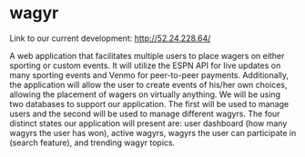 # wagyr
Link to our current development: http://52.24.228.64/

A web application that facilitates multiple users to place wagers on either sporting or
custom events. It will utilize the ESPN API for live updates on many sporting events
and Venmo for peer-to-peer payments. Additionally, the application will allow the user to
create events of his/her own choices, allowing the placement of wagers on virtually
anything. We will be using two databases to support our application. The first will be
used to manage users and the second will be used to manage different wagyrs. The
four distinct states our application will present are: user dashboard (how many wagyrs
the user has won), active wagyrs, wagyrs the user can participate in (search feature),
and trending wagyr topics.

